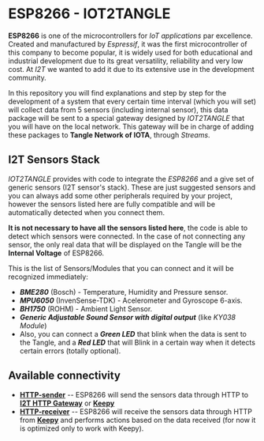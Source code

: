 # ESP8266 - IOT2TANGLE

**ESP8266** is one of the microcontrollers for *IoT applications* par excellence. Created and manufactured by *Espressif*, it was the first microcontroller of this company to become popular, it is widely used for both educational and industrial development due to its great versatility, reliability and very low cost. At *I2T* we wanted to add it due to its extensive use in the development community.

In this repository you will find explanations and step by step for the development of a system that every certain time interval (which you will set) will collect data from 5 sensors (including internal sensor), this data package will be sent to a special gateway designed by *IOT2TANGLE* that you will have on the local network. This gateway will be in charge of adding these packages to **Tangle Network of IOTA**, through *Streams*.

## I2T Sensors Stack

*IOT2TANGLE* provides with code to integrate the *ESP8266* and a give set of generic sensors (I2T sensor's stack). These are just suggested sensors and you can always add some other peripherals required by your project, however the sensors listed here are fully compatible and will be automatically detected when you connect them.

**It is not necessary to have all the sensors listed here**, the code is able to detect which sensors were connected. In the case of not connecting any sensor, the only real data that will be displayed on the Tangle will be the **Internal Voltage** of ESP8266.

This is the list of Sensors/Modules that you can connect and it will be recognized immediately:
- ***BME280*** (Bosch) - Temperature, Humidity and Pressure sensor.
- ***MPU6050*** (InvenSense-TDK) - Acelerometer and Gyroscope 6-axis.
- ***BH1750*** (ROHM) - Ambient Light Sensor.
- ***Generic Adjustable Sound Sensor with digital output*** (like *KY038 Module*)
- Also, you can connect a ***Green LED*** that blink when the data is sent to the Tangle, and a ***Red LED*** that will Blink in a certain way when it detects certain errors (totally optional).

## Available connectivity
- **[HTTP-sender](https://github.com/iot2tangle/ESP8266/tree/main/http-sender)** -- ESP8266 will send the sensors data through HTTP to **[I2T HTTP Gateway](https://github.com/iot2tangle/Streams-http-gateway)** or **[Keepy](https://github.com/iot2tangle/Keepy)**
- **[HTTP-receiver](https://github.com/iot2tangle/ESP8266/tree/main/http-receiver)** -- ESP8266 will receive the sensors data through HTTP from **[Keepy](https://github.com/iot2tangle/Keepy)** and performs actions based on the data received (for now it is optimized only to work with Keepy).
